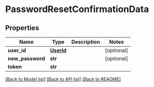 # PasswordResetConfirmationData

## Properties
Name | Type | Description | Notes
------------ | ------------- | ------------- | -------------
**user_id** | [**UserId**](UserId.md) |  | [optional] 
**new_password** | **str** |  | [optional] 
**token** | **str** |  | 

[[Back to Model list]](../README.md#documentation-for-models) [[Back to API list]](../README.md#documentation-for-api-endpoints) [[Back to README]](../README.md)


